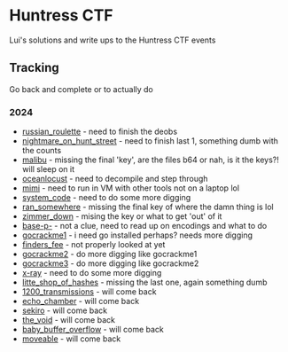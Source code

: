 # Huntress CTF

Lui's solutions and write ups to the Huntress CTF events

## Tracking

Go back and complete or to actually do

### 2024

- [russian_roulette](2024/russian_roulette/) - need to finish the deobs
- [nightmare_on_hunt_street](2024/nightmare_on_hunt_street/) - need to finish last 1, something dumb with the counts
- [malibu](2024/malibu/) - missing the final 'key', are the files b64 or nah, is it the keys?! will sleep on it
- [oceanlocust](2024/oceanlocust/) - need to decompile and step through
- [mimi](2024/mimi/) - need to run in VM with other tools not on a laptop lol
- [system_code](2024/system_code.md) - need to do some more digging
- [ran_somewhere](2024/ran_somewhere/) - missing the final key of where the damn thing is lol
- [zimmer_down](2024/zimmer_down/) - mising the key or what to get 'out' of it
- [base-p-](2024/base-p-/) - not a clue, need to read up on encodings and what to do
- [gocrackme1](2024/gocrackme1/) - i need go installed perhaps? needs more digging
- [finders_fee](2024/finders_fee.md) - not properly looked at yet
- [gocrackme2](2024/gocrackme2/) - do more digging like gocrackme1
- [gocrackme3](2024/gocrackme3/) - do more digging like gocrackme2
- [x-ray](2024/xray/) - need to do some more digging
- [litte_shop_of_hashes](2024/little_shop_of_hashes/) - missing the last one, again something dumb
- [1200_transmissions](2024/1200_transmissions/) - will come back
- [echo_chamber](2024/echo_chamber/) - will come back
- [sekiro](2024/sekiro.md) - will come back
- [the_void](2024/the_void.md) - will come back
- [baby_buffer_overflow](2024/baby_buffer_overflow/) - will come back
- [moveable](2024/MOVEable/) - will come back
